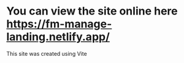 # You can view the site online here https://fm-manage-landing.netlify.app/

This site was created using Vite
